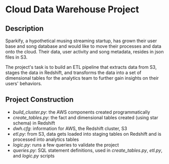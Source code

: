 # Cloud Data Warehouse Project

## Description
Sparkify, a hypothetical musing streaming startup, has grown their user base and song database and would like to move their processes
and data onto the cloud. Their data, user activity and song metadata, resides in json files in S3.

The project's task is to build an ETL pipeline that extracts data from S3, stages the data in Redshift, and transforms
the data into a set of dimensional tables for the analytics team to further gain insights on their users' behaviors.

## Project Construction
* *build_cluster.py*: the AWS components created programmatically 
* *create_tables.py*: the fact and dimensional tables created (using star schema) in Redshift
* *dwh.cfg*: information for AWS, the Redshift cluster, S3
* _etl.py_: from S3, data gets loaded into staging tables on Redshift and is processed into analytics tables
* *logic.py*: runs a few queries to validate the project
* *queries.py*: SQL statement definitions, used in *create_tables.py*, *etl.py*, and *logic.py* scripts 